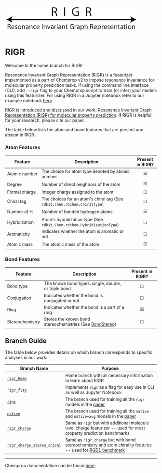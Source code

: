 ![ChemProp Logo](images/rigr_logo.svg)
# RIGR

Welcome to the home branch for RIGR!

Resonance Invariant Graph Representation (RIGR) is a featurizer implemented as a part of Chemprop v2 to impose resonance invariance for molecular property prediction tasks. If using the command line interface (CLI), add `--rigr` flag to your Chemprop script to train (or infer) your models using this featurizer. For using RIGR in a Jupyter notebook refer to our example notebook [here](https://github.com/akshatzalte/chemprop/blob/rigr_flag/notebooks/rigr_flag_notebook.ipynb). 

RIGR is introduced and discussed in our work: [Resonance Invariant Graph Representation (RIGR) for molecular property prediction](). If RIGR is helpful for your research, please cite our paper.

The table below lists the atom and bond features that are present and absent in RIGR.

### Atom Features

| **Feature**            | **Description**                                                                 | **Present in RIGR?** |
|------------------------|---------------------------------------------------------------------------------|:--------------------:|
| Atomic&nbsp;number     | The choice for atom type denoted by atomic number                                | ☑️                   |
| Degree                 | Number of direct neighbors of the atom                                           | ☑️                    |
| Formal&nbsp;charge     | Integer charge assigned to the atom                                              | ☐                   |
| Chiral&nbsp;tag        | The choices for an atom's chiral tag (See `rdkit.Chem.rdchem.ChiralType`)        | ☐                   |
| Number&nbsp;of&nbsp;H  | Number of bonded hydrogen atoms                                                  | ☑️                   |
| Hybridization          | Atom's hybridization type (See `rdkit.Chem.rdchem.HybridizationType`)            | ☐                   |
| Aromaticity            | Indicates whether the atom is aromatic or not                                    | ☐                   |
| Atomic&nbsp;mass       | The atomic mass of the atom                                                      | ☑️                   |


### Bond Features

| **Feature**           | **Description**                                                                                      | **Present in RIGR?** |
|-----------------------|------------------------------------------------------------------------------------------------------|:--------------------:|
| Bond&nbsp;type        | The known bond types: single, double, or triple bond                                                 | ☐                   |
| Conjugation           | Indicates whether the bond is conjugated or not                                                     | ☐                   |
| Ring                  | Indicates whether the bond is a part of a ring                                                      | ☑️                    |
| Stereochemistry       | Stores the known bond stereochemistries (See [BondStereo](https://www.rdkit.org/docs/source/rdkit.Chem.rdchem.html#rdkit.Chem.rdchem.BondStereo.values)) | ☐                    |



## Branch Guide

The table below provides details on which branch corresponds to specific analyses in our work:

| Branch Name     | Purpose                                                   |
|------------------|-----------------------------------------------------------|
| [`rigr_home`](https://github.com/akshatzalte/chemprop/tree/rigr_home)     | Home branch with all necessary information to learn about RIGR |
| [`rigr_flag`](https://github.com/akshatzalte/chemprop/tree/rigr_flag) | Implements `rigr` as a flag for easy use in CLI as well as Jupyter Notebook |
| [`rigr`](https://github.com/akshatzalte/chemprop/tree/rigr) | The branch used for training all the `rigr` models in the [paper]() |
| [`native`](https://github.com/akshatzalte/chemprop/tree/native) | The branch used for training all the `native` and `native+aug` models in the [paper]() |
| [`rigr_charge`](https://github.com/akshatzalte/chemprop/tree/rigr_charge)  | Same as `rigr` but with additional molecule level charge featurizer -- used for most property prediction benchmarks |
| [`rigr_charge_stereo_chiral`](https://github.com/akshatzalte/chemprop/tree/rigr_charge_stereo_chiral)  | Same as `rigr_charge` but with bond stereochemistry and atom chirality features -- used for [RGD1 benchmark](./benchmarks/barrier_rgd1_cnho) |

---

Chemprop documentation can be found [here](https://chemprop.readthedocs.io/en/main/).
